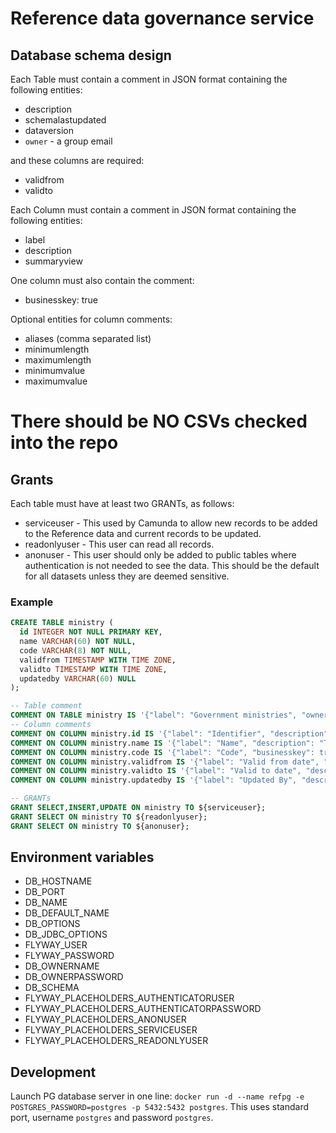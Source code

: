 # Reference data governance service


## Database schema design

Each Table must contain a comment in JSON format containing the following entities:

* description
* schemalastupdated
* dataversion
* `owner` - a group email 

and these columns are required:

* validfrom
* validto


Each Column must contain a comment in JSON format containing the following entities:

* label
* description
* summaryview

One column must also contain the comment:

* businesskey: true

Optional entities for column comments:

* aliases (comma separated list)
* minimumlength
* maximumlength
* minimumvalue
* maximumvalue


# There should be NO CSVs checked into the repo

## Grants

Each table must have at least two GRANTs, as follows:
* serviceuser - This used by Camunda to allow new records to be added to the Reference data and current records to be updated.
* readonlyuser - This user can read all records.
* anonuser - This user should only be added to public tables where authentication is not needed to see the data.
This should be the default for all datasets unless they are deemed sensitive.


### Example

```sql
CREATE TABLE ministry (
  id INTEGER NOT NULL PRIMARY KEY,
  name VARCHAR(60) NOT NULL,
  code VARCHAR(8) NOT NULL,
  validfrom TIMESTAMP WITH TIME ZONE,
  validto TIMESTAMP WITH TIME ZONE,
  updatedby VARCHAR(60) NULL
);

-- Table comment
COMMENT ON TABLE ministry IS '{"label": "Government ministries", "owner": "xyx@test.com", "description": "A list of departments, agencies and public bodies.", "schemalastupdated": "06/03/2019", "dataversion": 1}';
-- Column comments
COMMENT ON COLUMN ministry.id IS '{"label": "Identifier", "description": "Database unique identity record.", "summaryview": "false"}';
COMMENT ON COLUMN ministry.name IS '{"label": "Name", "description": "The name of the branch or region.", "summaryview": "true"}';
COMMENT ON COLUMN ministry.code IS '{"label": "Code", "businesskey": true, "description": "The code associated with the branch or region.", "summaryview": "true"}';
COMMENT ON COLUMN ministry.validfrom IS '{"label": "Valid from date", "description": "Item valid from date.", "summaryview" : "false"}';
COMMENT ON COLUMN ministry.validto IS '{"label": "Valid to date", "description": "Item valid to date.", "summaryview" : "false"}';
COMMENT ON COLUMN ministry.updatedby IS '{"label": "Updated By", "description": "Record updated by", "summaryview": "false"}';

-- GRANTs
GRANT SELECT,INSERT,UPDATE ON ministry TO ${serviceuser};
GRANT SELECT ON ministry TO ${readonlyuser};
GRANT SELECT ON ministry TO ${anonuser};
```



## Environment variables

* DB_HOSTNAME
* DB_PORT
* DB_NAME
* DB_DEFAULT_NAME
* DB_OPTIONS
* DB_JDBC_OPTIONS
* FLYWAY_USER
* FLYWAY_PASSWORD
* DB_OWNERNAME
* DB_OWNERPASSWORD
* DB_SCHEMA
* FLYWAY_PLACEHOLDERS_AUTHENTICATORUSER
* FLYWAY_PLACEHOLDERS_AUTHENTICATORPASSWORD
* FLYWAY_PLACEHOLDERS_ANONUSER
* FLYWAY_PLACEHOLDERS_SERVICEUSER
* FLYWAY_PLACEHOLDERS_READONLYUSER

## Development

Launch PG database server in one line: `docker run -d --name refpg -e POSTGRES_PASSWORD=postgres -p 5432:5432 postgres`. This uses standard port, username `postgres` and password `postgres`.

